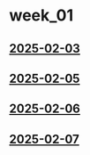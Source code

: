 # week_01 <!-- markmap: foldAll -->
## [2025-02-03](2025-02-03/2025-02-03.html)
## [2025-02-05](2025-02-05/2025-02-05.html)
## [2025-02-06](2025-02-06/2025-02-06.html)
## [2025-02-07](2025-02-07/2025-02-07.html)

